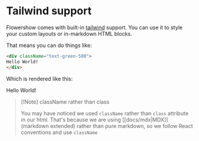 # Tailwind support

Flowershow comes with built-in [tailwind](https://tailwindcss.com) support. You can use it to style your custom layouts or in-markdown HTML blocks.

That means you can do things like:

```md
<div className="text-green-500">
Hello World!
</div>
```

Which is rendered like this:

<div className="text-green-500">
Hello World!
</div>

> [!Note] className rather than class
>
> You may have noticed we used `className` rather than `class` attribute in our html. That's because we are using [[docs/mdx|MDX]] (markdown extended) rather than pure markdown, so we follow React conventions and use `className`
